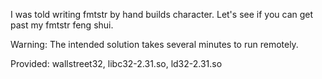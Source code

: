 I was told writing fmtstr by hand builds character. Let's see if you can get past my fmtstr feng shui.

Warning: The intended solution takes several minutes to run remotely.

Provided: wallstreet32, libc32-2.31.so, ld32-2.31.so
